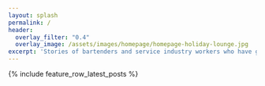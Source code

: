 ```yaml
---
layout: splash
permalink: /
header:
  overlay_filter: "0.4"
  overlay_image: /assets/images/homepage/homepage-holiday-lounge.jpg
excerpt: 'Stories of bartenders and service industry workers who have gone through the difficult process of transitioning to new careers and making major life changes. A source of inspiration and a resource for others looking to do the same.'
---
```


{% include feature_row_latest_posts %}

